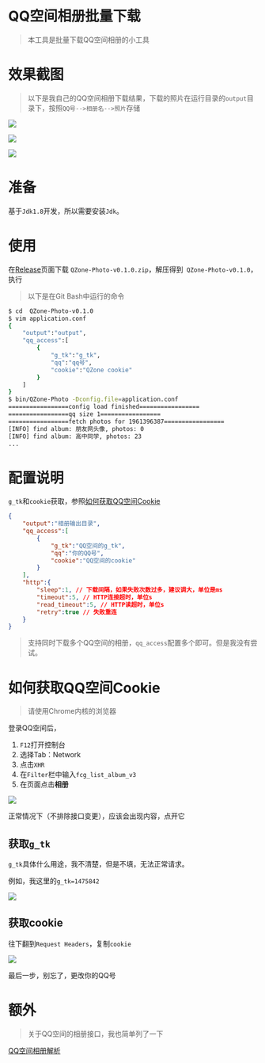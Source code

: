 # QQ空间相册批量下载

> 本工具是批量下载QQ空间相册的小工具

# 效果截图

> 以下是我自己的QQ空间相册下载结果，下载的照片在运行目录的`output`目录下，按照`QQ号-->相册名-->照片`存储

![](https://i.loli.net/2020/03/15/jxOsVLuFtpQv6oh.png)

![](https://i.loli.net/2020/03/15/DB2rz9xwjhdvZyl.png)

![](https://i.loli.net/2020/03/15/7xMNGoCrYjIF3tz.png)

# 准备

基于`Jdk1.8`开发，所以需要安装`Jdk`。

# 使用

在[Release](https://github.com/gcdd1993/QZone-Photo/releases)页面下载 `QZone-Photo-v0.1.0.zip`，解压得到` QZone-Photo-v0.1.0`，执行

> 以下是在Git Bash中运行的命令

```bash
$ cd  QZone-Photo-v0.1.0
$ vim application.conf
{
	"output":"output",
    "qq_access":[
        {
            "g_tk":"g_tk",
            "qq":"qq号",
            "cookie":"QZone cookie"
        }
    ]
}
$ bin/QZone-Photo -Dconfig.file=application.conf
=================config load finished=================
=================qq size 1=================
=================fetch photos for 1961396387=================
[INFO] find album: 朋友网头像, photos: 0
[INFO] find album: 高中同学, photos: 23
...
```

# 配置说明

`g_tk`和`cookie`获取，参照[如何获取QQ空间Cookie](#如何获取QQ空间Cookie)

```json
{
    "output":"相册输出目录",
    "qq_access":[
        {
            "g_tk":"QQ空间的g_tk",
            "qq":"你的QQ号",
            "cookie":"QQ空间的cookie"
        }
    ],
    "http":{
        "sleep":1, // 下载间隔，如果失败次数过多，建议调大，单位是ms
        "timeout":5, // HTTP连接超时，单位s
        "read_timeout":5, // HTTP读超时，单位s
        "retry":true // 失败重连
    }
}
```

> 支持同时下载多个QQ空间的相册，`qq_access`配置多个即可。但是我没有尝试。

# 如何获取QQ空间Cookie

> 请使用Chrome内核的浏览器

登录QQ空间后，

1. `F12`打开控制台
2. 选择Tab：Network
3. 点击`XHR`
4. 在`Filter`栏中输入`fcg_list_album_v3`
5. 在页面点击**相册**

![](https://i.loli.net/2020/03/15/ed243FkgWPaBv8b.png)

正常情况下（不排除接口变更），应该会出现内容，点开它

## 获取`g_tk`

`g_tk`具体什么用途，我不清楚，但是不填，无法正常请求。

例如，我这里的`g_tk=1475842`

![](https://i.loli.net/2020/03/15/sutdMDlxJN9qUSC.png)

## 获取cookie

往下翻到`Request Headers`，复制`cookie`

![](https://i.loli.net/2020/03/15/pY5tL4a1XIEPnNg.png)

最后一步，别忘了，更改你的QQ号

# 额外

> 关于QQ空间的相册接口，我也简单列了一下

[QQ空间相册解析](https://github.com/gcdd1993/QZone-Photo/blob/master/Analysis.md)